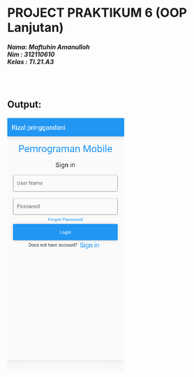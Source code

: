 # PROJECT PRAKTIKUM 6 (OOP Lanjutan)

**_Nama: Maftuhin Amanulloh_** <br/>
**_Nim : 312110610_** <br/>
**_Kelas : TI.21.A3_** <br/>

<br/><br/>

## **Output:**

<img src="assets/login.png">

<br/><br/>